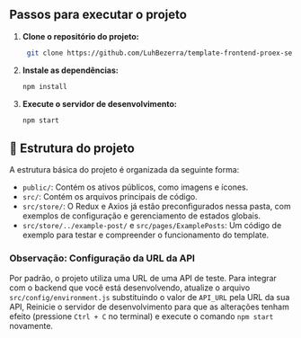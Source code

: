 ## Passos para executar o projeto

1. **Clone o repositório do projeto:**
   ```sh
    git clone https://github.com/LuhBezerra/template-frontend-proex-seja.git
   ```
2. **Instale as dependências:**
    ```sh
    npm install
   ```
3. **Execute o servidor de desenvolvimento:**

    ```sh
    npm start
   ```

## 📂 Estrutura do projeto

A estrutura básica do projeto é organizada da seguinte forma:

- ```public/```: Contém os ativos públicos, como imagens e ícones.
- ```src/```: Contém os arquivos principais de código.
- ```src/store/```: O Redux e Axios já estão preconfigurados nessa pasta, com exemplos de configuração e gerenciamento de estados globais.
- ```src/store/../example-post/``` e ```src/pages/ExamplePosts```: Um código de exemplo para testar e compreender o funcionamento do template.  

### Observação: Configuração da URL da API

Por padrão, o projeto utiliza uma URL de uma API de teste. Para integrar com o backend que você está desenvolvendo, atualize o arquivo ```src/config/environment.js``` substituindo o valor de ```API_URL``` pela URL da sua API, Reinicie o servidor de desenvolvimento para que as alterações tenham efeito (pressione ```Ctrl + C``` no terminal) e execute o comando ```npm start``` novamente.